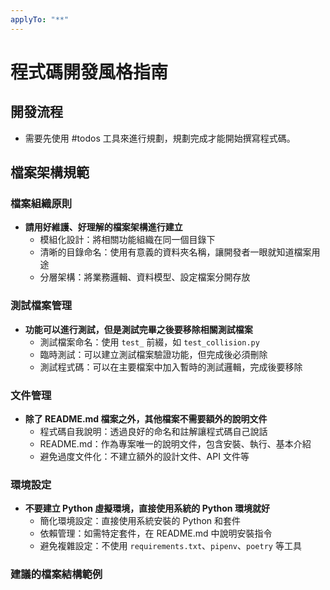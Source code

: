 ```yaml
---
applyTo: "**"
---
```


# 程式碼開發風格指南

## 開發流程

- 需要先使用 #todos 工具來進行規劃，規劃完成才能開始撰寫程式碼。

## 檔案架構規範

### 檔案組織原則

- **請用好維護、好理解的檔案架構進行建立**
  - 模組化設計：將相關功能組織在同一個目錄下
  - 清晰的目錄命名：使用有意義的資料夾名稱，讓開發者一眼就知道檔案用途
  - 分層架構：將業務邏輯、資料模型、設定檔案分開存放

### 測試檔案管理

- **功能可以進行測試，但是測試完畢之後要移除相關測試檔案**
  - 測試檔案命名：使用 `test_` 前綴，如 `test_collision.py`
  - 臨時測試：可以建立測試檔案驗證功能，但完成後必須刪除
  - 測試程式碼：可以在主要檔案中加入暫時的測試邏輯，完成後要移除

### 文件管理

- **除了 README.md 檔案之外，其他檔案不需要額外的說明文件**
  - 程式碼自我說明：透過良好的命名和註解讓程式碼自己說話
  - README.md：作為專案唯一的說明文件，包含安裝、執行、基本介紹
  - 避免過度文件化：不建立額外的設計文件、API 文件等

### 環境設定

- **不要建立 Python 虛擬環境，直接使用系統的 Python 環境就好**
  - 簡化環境設定：直接使用系統安裝的 Python 和套件
  - 依賴管理：如需特定套件，在 README.md 中說明安裝指令
  - 避免複雜設定：不使用 `requirements.txt`、`pipenv`、`poetry` 等工具

### 建議的檔案結構範例

